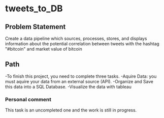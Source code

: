 # tweets_to_DB

## Problem Statement
Create a data pipeline which sources, processes, stores, and displays information about the potential correlation between tweets with the hashtag "#bitcoin" and market value of bitcoin

## Path
-To finish this project, you need to complete three tasks.
  -Aquire Data: you must aquire your data from an external source (API).
  -Organize and Save this data into a SQL Database.
  -Visualize the data with tableau
  
### Personal comment
This task is an uncompleted one and the work is still in progress.
